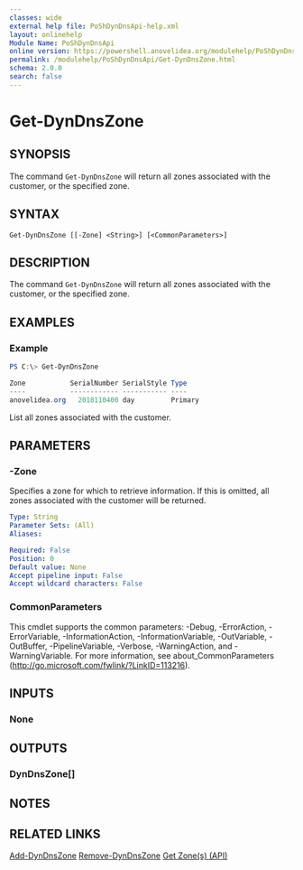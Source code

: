 ```yaml
---
classes: wide
external help file: PoShDynDnsApi-help.xml
layout: onlinehelp
Module Name: PoShDynDnsApi
online version: https://powershell.anovelidea.org/modulehelp/PoShDynDnsApi/Get-DynDnsZone.html
permalink: /modulehelp/PoShDynDnsApi/Get-DynDnsZone.html
schema: 2.0.0
search: false
---
```


# Get-DynDnsZone

## SYNOPSIS
The command `Get-DynDnsZone` will return all zones associated with the customer, or the specified zone.

## SYNTAX

```
Get-DynDnsZone [[-Zone] <String>] [<CommonParameters>]
```

## DESCRIPTION
The command `Get-DynDnsZone` will return all zones associated with the customer, or the specified zone.

## EXAMPLES

### Example
```powershell
PS C:\> Get-DynDnsZone

Zone           SerialNumber SerialStyle Type
----           ------------ ----------- ----
anovelidea.org   2018110400 day         Primary
```

List all zones associated with the customer.

## PARAMETERS

### -Zone
Specifies a zone for which to retrieve information. If this is omitted, all zones associated with the customer will be
returned.

```yaml
Type: String
Parameter Sets: (All)
Aliases:

Required: False
Position: 0
Default value: None
Accept pipeline input: False
Accept wildcard characters: False
```

### CommonParameters
This cmdlet supports the common parameters: -Debug, -ErrorAction, -ErrorVariable, -InformationAction, -InformationVariable, -OutVariable, -OutBuffer, -PipelineVariable, -Verbose, -WarningAction, and -WarningVariable. For more information, see about_CommonParameters (http://go.microsoft.com/fwlink/?LinkID=113216).

## INPUTS

### None

## OUTPUTS

### DynDnsZone[]

## NOTES

## RELATED LINKS

[Add-DynDnsZone](https://powershell.anovelidea.org/modulehelp/PoShDynDnsApi/Add-DynDnsZone.html)
[Remove-DynDnsZone](https://powershell.anovelidea.org/modulehelp/PoShDynDnsApi/Remove-DynDnsZone.html)
[Get Zone(s) (API)](https://help.dyn.com/get-zones-api/)